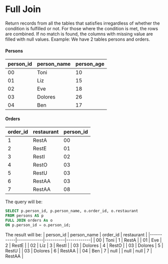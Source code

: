 # Full Join

Return records from all the tables that satisfies irregardless of whether the condition is fulfilled or not. For those where the condition is met, the rows are combined. If no match is found, the columns with missing value are filled with null values.
Example: We have 2 tables persons and orders.

#### Persons

| person_id | person_name | person_age |
| --------- | ----------- | ---------- |
| 00        | Toni        | 10         |
| 01        | Liz         | 15         |
| 02        | Eve         | 18         |
| 03        | Dolores     | 26         |
| 04        | Ben         | 17         |

#### Orders

| order_id | restaurant | person_id |
| -------- | ---------- | --------- |
| 1        | RestA      | 00        |
| 2        | RestE      | 01        |
| 3        | RestI      | 02        |
| 4        | RestO      | 03        |
| 5        | RestU      | 03        |
| 6        | RestAA     | 03        |
| 7        | RestAA     | 08        |

The query will be:

```sql
SELECT p.person_id, p.person_name, o.order_id, o.restaurant
FROM persons AS p
FULL JOIN orders As o
ON p.person_id = o.person_id;
```

The result will be:
| person_id | person_name | order_id | restaurant |
|-----------|-------------|----------|------------|
| 00 | Toni | 1 | RestA |
| 01 | Eve | 2 | RestE |
| 02 | Liz | 3 | RestI |
| 03 | Dolores | 4 | RestO |
| 03 | Dolores | 5 | RestU |
| 03 | Dolores | 6 | RestAA |
| 04 | Ben | 7 | null |
| null | null | 7 | RestAA |
